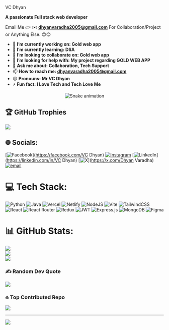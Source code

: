 VC Dhyan

**A passionate Full stack web developer**

Email Me 👉 ✉️ **dhyanvaradha2005@gmail.com** For Collaboration/Project or Anything Else. 😊😊

- 🔭 **I’m currently working on: Gold web app** 
- 🌱 **I’m currently learning: DSA** 
- 👯 **I’m looking to collaborate on: Gold web app** 
- 🤔 **I’m looking for help with: My project regarding GOLD WEB APP**
- 💬 **Ask me about: Collaboration, Tech Support** 
- 📫 **How to reach me: dhyanvaradha2005@gmail.com** 
- 😄 **Pronouns: Mr VC Dhyan** 
- ⚡ **Fun fact: I Love Tech and Tech Love Me** 

<!-- Snake Game Repo View -->

<div align="center">
  <img src="https://profile-readme-generator.com/assets/snake.svg" alt="Snake animation" />
</div>

## 🏆 GitHub Trophies
![](https://github-profile-trophy.vercel.app/?username=VCDhyan&theme=radical&no-frame=false&no-bg=true&margin-w=4)


## 🌐 Socials:
[![Facebook](https://img.shields.io/badge/Facebook-%231877F2.svg?logo=Facebook&logoColor=white)](https://facebook.com/VC Dhyan) [![Instagram](https://img.shields.io/badge/Instagram-%23E4405F.svg?logo=Instagram&logoColor=white)](https://instagram.com/_vishnuvogue_) [![LinkedIn](https://img.shields.io/badge/LinkedIn-%230077B5.svg?logo=linkedin&logoColor=white)](https://linkedin.com/in/VC Dhyan) [![X](https://img.shields.io/badge/X-black.svg?logo=X&logoColor=white)](https://x.com/Dhyan Varadha) [![email](https://img.shields.io/badge/Email-D14836?logo=gmail&logoColor=white)](mailto:dhyanvaradha2005@gmail.com) 

# 💻 Tech Stack:
![Python](https://img.shields.io/badge/python-3670A0?style=for-the-badge&logo=python&logoColor=ffdd54) ![Java](https://img.shields.io/badge/java-%23ED8B00.svg?style=for-the-badge&logo=openjdk&logoColor=white) ![Vercel](https://img.shields.io/badge/vercel-%23000000.svg?style=for-the-badge&logo=vercel&logoColor=white) ![Netlify](https://img.shields.io/badge/netlify-%23000000.svg?style=for-the-badge&logo=netlify&logoColor=#00C7B7) ![NodeJS](https://img.shields.io/badge/node.js-6DA55F?style=for-the-badge&logo=node.js&logoColor=white) ![Vite](https://img.shields.io/badge/vite-%23646CFF.svg?style=for-the-badge&logo=vite&logoColor=white) ![TailwindCSS](https://img.shields.io/badge/tailwindcss-%2338B2AC.svg?style=for-the-badge&logo=tailwind-css&logoColor=white) ![React](https://img.shields.io/badge/react-%2320232a.svg?style=for-the-badge&logo=react&logoColor=%2361DAFB) ![React Router](https://img.shields.io/badge/React_Router-CA4245?style=for-the-badge&logo=react-router&logoColor=white) ![Redux](https://img.shields.io/badge/redux-%23593d88.svg?style=for-the-badge&logo=redux&logoColor=white) ![JWT](https://img.shields.io/badge/JWT-black?style=for-the-badge&logo=JSON%20web%20tokens) ![Express.js](https://img.shields.io/badge/express.js-%23404d59.svg?style=for-the-badge&logo=express&logoColor=%2361DAFB) ![MongoDB](https://img.shields.io/badge/MongoDB-%234ea94b.svg?style=for-the-badge&logo=mongodb&logoColor=white) ![Figma](https://img.shields.io/badge/figma-%23F24E1E.svg?style=for-the-badge&logo=figma&logoColor=white)
# 📊 GitHub Stats:
![](https://github-readme-stats.vercel.app/api?username=VCDhyan&theme=dark&hide_border=false&include_all_commits=true&count_private=false)<br/>
![](https://nirzak-streak-stats.vercel.app/?user=VCDhyan&theme=dark&hide_border=false)<br/>
![](https://github-readme-stats.vercel.app/api/top-langs/?username=VCDhyan&theme=dark&hide_border=false&include_all_commits=true&count_private=false&layout=compact)


### ✍️ Random Dev Quote
![](https://quotes-github-readme.vercel.app/api?type=horizontal&theme=radical)

### 🔝 Top Contributed Repo
![](https://github-contributor-stats.vercel.app/api?username=VCDhyan&limit=5&theme=dark&combine_all_yearly_contributions=true)

---
[![](https://visitcount.itsvg.in/api?id=VCDhyan&icon=0&color=0)](https://visitcount.itsvg.in)

<!-- Proudly created with GPRM ( https://gprm.itsvg.in ) -->
